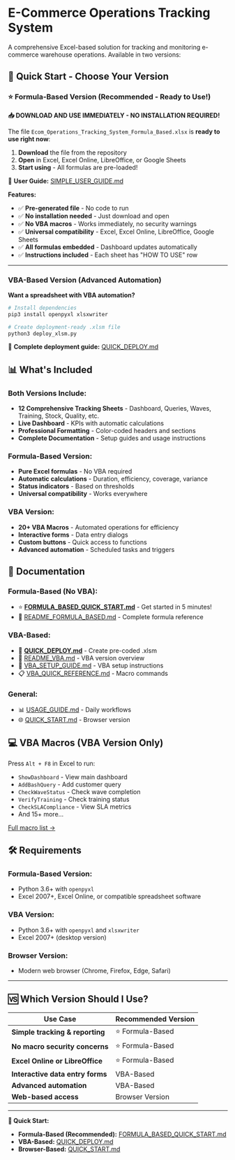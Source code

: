 # E-Commerce Operations Tracking System

A comprehensive Excel-based solution for tracking and monitoring e-commerce warehouse operations. Available in two versions:

## 🚀 Quick Start - Choose Your Version

### ⭐ Formula-Based Version (Recommended - Ready to Use!)

**📥 DOWNLOAD AND USE IMMEDIATELY - NO INSTALLATION REQUIRED!**

The file `Ecom_Operations_Tracking_System_Formula_Based.xlsx` is **ready to use right now**:

1. **Download** the file from the repository
2. **Open** in Excel, Excel Online, LibreOffice, or Google Sheets
3. **Start using** - All formulas are pre-loaded!

📖 **User Guide:** [SIMPLE_USER_GUIDE.md](SIMPLE_USER_GUIDE.md)

**Features:**
- ✅ **Pre-generated file** - No code to run
- ✅ **No installation needed** - Just download and open
- ✅ **No VBA macros** - Works immediately, no security warnings
- ✅ **Universal compatibility** - Excel, Excel Online, LibreOffice, Google Sheets
- ✅ **All formulas embedded** - Dashboard updates automatically
- ✅ **Instructions included** - Each sheet has "HOW TO USE" row

---

### VBA-Based Version (Advanced Automation)

**Want a spreadsheet with VBA automation?**

```bash
# Install dependencies
pip3 install openpyxl xlsxwriter

# Create deployment-ready .xlsm file
python3 deploy_xlsm.py
```

📖 **Complete deployment guide:** [QUICK_DEPLOY.md](QUICK_DEPLOY.md)

## 📊 What's Included

### Both Versions Include:
- **12 Comprehensive Tracking Sheets** - Dashboard, Queries, Waves, Training, Stock, Quality, etc.
- **Live Dashboard** - KPIs with automatic calculations
- **Professional Formatting** - Color-coded headers and sections
- **Complete Documentation** - Setup guides and usage instructions

### Formula-Based Version:
- **Pure Excel formulas** - No VBA required
- **Automatic calculations** - Duration, efficiency, coverage, variance
- **Status indicators** - Based on thresholds
- **Universal compatibility** - Works everywhere

### VBA Version:
- **20+ VBA Macros** - Automated operations for efficiency
- **Interactive forms** - Data entry dialogs
- **Custom buttons** - Quick access to functions
- **Advanced automation** - Scheduled tasks and triggers

## 📖 Documentation

### Formula-Based (No VBA):
- ⭐ **[FORMULA_BASED_QUICK_START.md](FORMULA_BASED_QUICK_START.md)** - Get started in 5 minutes!
- 📘 [README_FORMULA_BASED.md](README_FORMULA_BASED.md) - Complete formula reference

### VBA-Based:
- 🚀 **[QUICK_DEPLOY.md](QUICK_DEPLOY.md)** - Create pre-coded .xlsm
- 📘 [README_VBA.md](README_VBA.md) - VBA version overview
- 📖 [VBA_SETUP_GUIDE.md](VBA_SETUP_GUIDE.md) - VBA setup instructions
- 📋 [VBA_QUICK_REFERENCE.md](VBA_QUICK_REFERENCE.md) - Macro commands

### General:
- 📊 [USAGE_GUIDE.md](USAGE_GUIDE.md) - Daily workflows
- 🌐 [QUICK_START.md](QUICK_START.md) - Browser version

## 💻 VBA Macros (VBA Version Only)

Press `Alt + F8` in Excel to run:

- `ShowDashboard` - View main dashboard
- `AddBashQuery` - Add customer query
- `CheckWaveStatus` - Check wave completion
- `VerifyTraining` - Check training status
- `CheckSLACompliance` - View SLA metrics
- And 15+ more...

[Full macro list →](VBA_QUICK_REFERENCE.md)

## 🛠️ Requirements

### Formula-Based Version:
- Python 3.6+ with `openpyxl`
- Excel 2007+, Excel Online, or compatible spreadsheet software

### VBA Version:
- Python 3.6+ with `openpyxl` and `xlsxwriter`
- Excel 2007+ (desktop version)

### Browser Version:
- Modern web browser (Chrome, Firefox, Edge, Safari)

---

## 🆚 Which Version Should I Use?

| Use Case | Recommended Version |
|----------|-------------------|
| **Simple tracking & reporting** | ⭐ Formula-Based |
| **No macro security concerns** | ⭐ Formula-Based |
| **Excel Online or LibreOffice** | ⭐ Formula-Based |
| **Interactive data entry forms** | VBA-Based |
| **Advanced automation** | VBA-Based |
| **Web-based access** | Browser Version |

---

**🎉 Quick Start:**
- **Formula-Based (Recommended):** [FORMULA_BASED_QUICK_START.md](FORMULA_BASED_QUICK_START.md)
- **VBA-Based:** [QUICK_DEPLOY.md](QUICK_DEPLOY.md)
- **Browser-Based:** [QUICK_START.md](QUICK_START.md)
